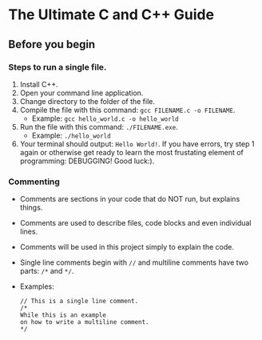 # The Ultimate C and C++ Guide

## Before you begin

### Steps to run a single file.
1) Install C++.
2) Open your command line application.
3) Change directory to the folder of the file.
4) Compile the file with this command: `gcc FILENAME.c -o FILENAME`.
    - Example: `gcc hello_world.c -o hello_world`
5) Run the file with this command: `./FILENAME.exe`.
    - Example: `./hello_world`
6) Your terminal should output: `Hello World!`. If you have errors, try step 1 again or
    otherwise get ready to learn the most frustating element of programming: DEBUGGING!
    Good luck:).

### Commenting
- Comments are sections in your code that do NOT run, but explains things.
- Comments are used to describe files, code blocks and even individual lines.
- Comments will be used in this project simply to explain the code.
- Single line comments begin with `//` and multiline comments have two parts: `/*` and `*/`.
- Examples:

    ```
    // This is a single line comment.
    /*
    While this is an example
    on how to write a multiline comment.
    */
    ```
